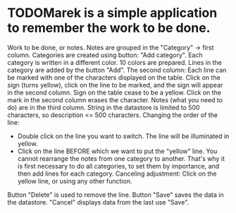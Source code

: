 # TODOMarek is a simple application to remember the work to be done. 
Work to be done, or notes.
Notes are grouped in the "Category" -> first column. Categories are created using button: "Add category". Each category is written in a different color.
10 colors are prepared. Lines in the category are added by the button "Add". 
The second column: Each line can be marked with one of the characters displayed on the table. Click on the sign (turns yellow), click on the line to be marked, and the sign will appear in the second column. Sign on the table cease to be a yellow. Click on the mark in the second column erases the character.
Notes (what you need to do) are in the third column. String in the datastore is limited to 500 characters, so description <= 500 characters.
Changing the order of the line:
- Double click on the line you want to switch. The line will be illuminated in yellow.
- Click on the line BEFORE which we want to put the "yellow" line.
You cannot rearrange the notes from one category to another. That's why it is first necessary to do all categories, to set them by importance, and then add lines for each category.
Canceling adjustment: Click on the yellow line, or using any other function.

Button "Delete" is used to remove the line. 
Button "Save" saves the data in the datastore. 
"Cancel" displays data from the last use "Save".


